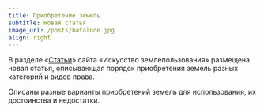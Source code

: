```yaml
---
title: Приобретение земель 
subtitle: Новая статья
image_url: /posts/batalnoe.jpg       
align: right  
---
```


В разделе «[Статьи](https://kadinfo.ru/articles/2024-07-11-sostav/)» сайта «Искусство землепользования» размещена новая статья, описывающая порядок приобретения земель разных категорий и видов права. 

Описаны разные варианты приобретений земель для использования, их достоинства и недостатки.
